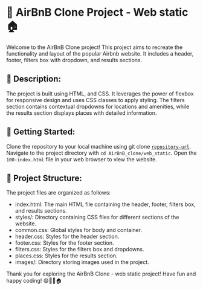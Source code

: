 # 🏢 AirBnB Clone Project - Web static 🏠

Welcome to the AirBnB Clone project! This project aims to recreate the functionality and layout of the popular Airbnb website. It includes a header, footer, filters box with dropdown, and results sections.

## 📜 Description:
The project is built using HTML, and CSS. It leverages the power of flexbox for responsive design and uses CSS classes to apply styling. The filters section contains contextual dropdowns for locations and amenities, while the results section displays places with detailed information.

## 🚀 Getting Started:

Clone the repository to your local machine using git clone [`repository-url`](https://github.com/ZinoChan/AirBnB_clone.git).
Navigate to the project directory with `cd AirBnB_clone/web_static`.
Open the `100-index.html` file in your web browser to view the website.


## 📁 Project Structure:
The project files are organized as follows:

* index.html: The main HTML file containing the header, footer, filters box, and results sections.
* styles/: Directory containing CSS files for different sections of the website.
* common.css: Global styles for body and container.
* header.css: Styles for the header section.
* footer.css: Styles for the footer section.
* filters.css: Styles for the filters box and dropdowns.
* places.css: Styles for the results section.
* images/: Directory storing images used in the project.


Thank you for exploring the AirBnB Clone - web static project! Have fun and happy coding! 😄🚀🏢🏠
